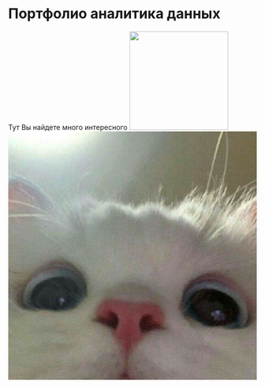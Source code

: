 # **Портфолио аналитика данных**
Тут Вы найдете много интересного 
<img src="[http://....jpg](https://github.com/marisha-gulina/portfolio/blob/main/assets/8b0772f321bca2198113500167252a02.jpg)" width="200" height="200" />
![alt text](https://github.com/marisha-gulina/portfolio/blob/main/assets/8b0772f321bca2198113500167252a02.jpg?raw=true)
